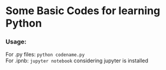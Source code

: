 # Some Basic Codes for learning Python

### **Usage:** 
For .py files: ```python codename.py```\
For .ipnb: ```jupyter notebook``` considering jupyter is installed